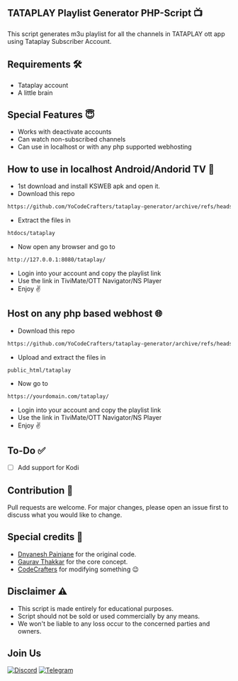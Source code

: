 ## TATAPLAY Playlist Generator PHP-Script 📺

This script generates m3u playlist for all the channels in TATAPLAY ott app using Tataplay Subscriber Account.
## Requirements 🛠️
- Tataplay account
- A little brain

## Special Features 😇
- Works with deactivate accounts
- Can watch non-subscribed channels
- Can use in localhost or with any php supported webhosting
## How to use in localhost Android/Andorid TV 📱
- 1st download and install KSWEB apk and open it.
- Download this repo 
```bash
https://github.com/YoCodeCrafters/tataplay-generator/archive/refs/heads/main.zip
```
- Extract the files in
```bash
htdocs/tataplay
```
- Now open any browser and go to
```bash
http://127.0.0.1:8080/tataplay/
```
- Login into your account and copy the playlist link
- Use the link in TiviMate/OTT Navigator/NS Player
- Enjoy ✌️
## Host on any php based webhost 🌐
- Download this repo 
```bash
https://github.com/YoCodeCrafters/tataplay-generator/archive/refs/heads/main.zip
```
- Upload and extract the files in
```bash
public_html/tataplay
```
- Now go to
```bash
https://yourdomain.com/tataplay/
```
- Login into your account and copy the playlist link
- Use the link in TiviMate/OTT Navigator/NS Player
- Enjoy ✌️
## To-Do ✅
- [ ]  Add support for Kodi
## Contribution 🎫
Pull requests are welcome. For major changes, please open an issue first
to discuss what you would like to change.
## Special credits 🤝
- [Dnyanesh Painjane](https://github.com/dnyaneshpainjane/TataPlay-web) for the original code.
- [Gaurav Thakkar](https://github.com/ForceGT/Tata-Sky-IPTV) for the core concept.
- [CodeCrafters](https://github.com/YoCodeCrafters) for modifying something 😉
## Disclaimer ⚠️
- This script is made entirely for educational purposes.
- Script should not be sold or used commercially by any means.
- We won't be liable to any loss occur to the concerned parties and owners.
## Join Us
[![Discord](https://img.icons8.com/fluency/48/discord-logo.png)](https://discord.gg/pRM7RWjFn8)
[![Telegram](https://img.icons8.com/color/48/telegram-app--v1.png)](https://t.me/realcodecrafters)
